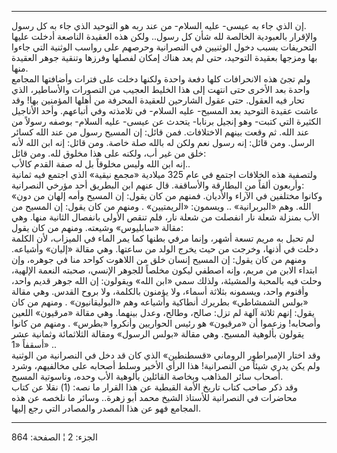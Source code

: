 ------------------------------------------------------------------------

إن الذي جاء به عيسى- عليه السلام- من عند ربه هو التوحيد الذي جاء به كل
رسول.  
والإقرار بالعبودية الخالصة لله شأن كل رسول.. ولكن هذه العقيدة الناصعة
أدخلت عليها التحريفات بسبب دخول الوثنيين في النصرانية وحرصهم على رواسب
الوثنية التي جاءوا بها ومزجها بعقيدة التوحيد، حتى لم يعد هناك إمكان
لفصلها وفرزها وتنقية جوهر العقيدة منها.  
ولم تجئ هذه الانحرافات كلها دفعة واحدة ولكنها دخلت على فترات وأضافتها
المجامع واحدة بعد الأخرى حتى انتهت إلى هذا الخليط العجيب من التصورات
والأساطير، الذي تحار فيه العقول. حتى عقول الشارحين للعقيدة المحرفة من
أهلها المؤمنين بها! وقد عاشت عقيدة التوحيد بعد المسيح- عليه السلام- في
تلامذته وفي أتباعهم. وأحد الأناجيل الكثيرة التي كتبت- وهو إنجيل برنابا-
يتحدث عن عيسى- عليه السلام- بوصفه رسولاً من عند الله. ثم وقعت بينهم
الاختلافات. فمن قائل: إن المسيح رسول من عند الله كسائر الرسل. ومن قائل:
إنه رسول نعم ولكن له بالله صلة خاصة. ومن قائل: إنه ابن الله لأنه خلق من
غير أب، ولكنه على هذا مخلوق لله. ومن قائل:  
إنه ابن الله وليس مخلوقاً بل له صفة القدم كالأب..  
ولتصفية هذه الخلافات اجتمع في عام 325 ميلادية «مجمع نيقية» الذي اجتمع
فيه ثمانية وأربعون ألفاً من البطارقة والأساقفة. قال عنهم ابن البطريق أحد
مؤرخي النصرانية:  
«وكانوا مختلفين في الآراء والأديان. فمنهم من كان يقول: إن المسيح وأمه
إلهان من دون الله. وهم «البربرانية» .. ويسمون: «الريمتيين» . ومنهم من
كان يقول: إن المسيح من الأب بمنزلة شعلة نار انفصلت من شعلة نار، فلم تنقص
الأولى بانفصال الثانية منها. وهي مقالة «سابليوس» وشيعته. ومنهم من كان
يقول:  
لم تحبل به مريم تسعة أشهر، وإنما مرفي بطنها كما يمر الماء في الميزاب،
لأن الكلمة دخلت في أذنها، وخرجت من حيث يخرج الولد من ساعتها. وهي مقالة
«إليان» وأشياعه. ومنهم من كان يقول: إن المسيح إنسان خلق من اللاهوت كواحد
منا في جوهره، وإن ابتداء الابن من مريم، وإنه اصطفي ليكون مخلصاً للجوهر
الإنسي، صحبته النعمة الإلهية، وحلت فيه بالمحبة والمشيئة، ولذلك سمي «ابن
الله» ويقولون: إن الله جوهر قديم واحد، وأقنوم واحد، ويسمونه بثلاثة
أسماء، ولا يؤمنون بالكلمة، ولا بروح القدس. وهي مقالة «بولس الشمشاطي»
بطريرك أنطاكية وأشياعه وهم «البوليقانيون» . ومنهم من كان يقول: إنهم
ثلاثة آلهة لم تزل: صالح، وطالح، وعدل بينهما. وهي مقالة «مرقيون» اللعين
وأصحابه! وزعموا أن «مرقيون» هو رئيس الحواريين وأنكروا «بطرس» . ومنهم من
كانوا يقولون بألوهية المسيح. وهي مقالة «بولس الرسول» ومقالة الثلاثمائة
وثمانية عشر أسقفاً «1» ..  
وقد اختار الإمبراطور الروماني «قسطنطين» الذي كان قد دخل في النصرانية من
الوثنية ولم يكن يدري شيئاً من النصرانية! هذا الرأي الأخير وسلط أصحابه على
مخالفيهم، وشرد أصحاب سائر المذاهب وبخاصة القائلين بألوهية الأب وحده،
وناسوتية المسيح.  
وقد ذكر صاحب كتاب تاريخ الأمة القبطية عن هذا القرار ما نصه: (1) نقلا عن
كتاب محاضرات في النصرانية للأستاذ الشيخ محمد أبو زهرة.. وسائر ما نلخصه
عن هذه المجامع فهو عن هذا المصدر والمصادر التي رجع إليها.

------------------------------------------------------------------------

الجزء: 2 ¦ الصفحة: 864
